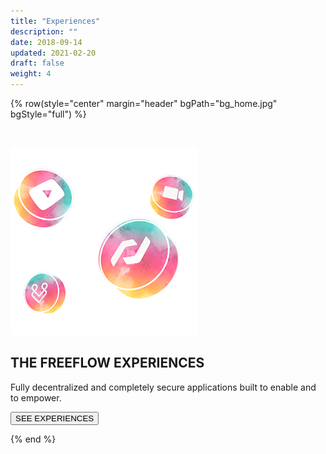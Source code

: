 ```yaml
---
title: "Experiences"
description: ""
date: 2018-09-14
updated: 2021-02-20
draft: false
weight: 4
---
```


<!-- section 1 (header) -->

{% row(style="center" margin="header" bgPath="bg_home.jpg" bgStyle="full") %}

<br>

![FF Logo](tf_experience_small.png#mx-auto) 


## THE FREEFLOW EXPERIENCES

Fully decentralized and completely secure applications built to enable and to empower.

<button onclick="window.open('https://demo.freeflow.life/', '_blank')">SEE EXPERIENCES</button>

{% end %}